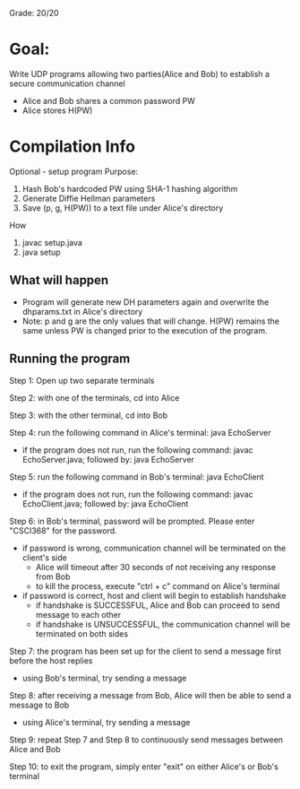 Grade: 20/20

# Goal:
Write UDP programs allowing two parties(Alice and Bob) to establish a secure communication channel

- Alice and Bob shares a common password PW
- Alice stores H(PW)

# Compilation Info

Optional - setup program
Purpose:
1. Hash Bob's hardcoded PW using SHA-1 hashing algorithm
2. Generate Diffie Hellman parameters
3. Save (p, g, H(PW)) to a text file under Alice's directory

How
1. javac setup.java
2. java setup

What will happen
----------------
- Program will generate new DH parameters again and overwrite the dhparams.txt in Alice's directory
- Note: p and g are the only values that will change. H(PW) remains the same unless PW is changed prior to the execution of the program.


Running the program
-------------------
Step 1: Open up two separate terminals

Step 2: with one of the terminals, cd into Alice

Step 3: with the other terminal, cd into Bob

Step 4: run the following command in Alice's terminal: java EchoServer
- if the program does not run, run the following command: javac EchoServer.java; followed by: java EchoServer

Step 5: run the following command in Bob's terminal: java EchoClient
- if the program does not run, run the following command: javac EchoClient.java; followed by: java EchoClient

Step 6: in Bob's terminal, password will be prompted. Please enter "CSCI368" for the password.
- if password is wrong, communication channel will be terminated on the client's side
    - Alice will timeout after 30 seconds of not receiving any response from Bob
    - to kill the process, execute "ctrl + c" command on Alice's terminal
- if password is correct, host and client will begin to establish handshake
    - if handshake is SUCCESSFUL, Alice and Bob can proceed to send message to each other
    - if handshake is UNSUCCESSFUL, the communication channel will be terminated on both sides

Step 7: the program has been set up for the client to send a message first before the host replies
- using Bob's terminal, try sending a message

Step 8: after receiving a message from Bob, Alice will then be able to send a message to Bob
- using Alice's terminal, try sending a message

Step 9: repeat Step 7 and Step 8 to continuously send messages between Alice and Bob

Step 10: to exit the program, simply enter "exit" on either Alice's or Bob's terminal